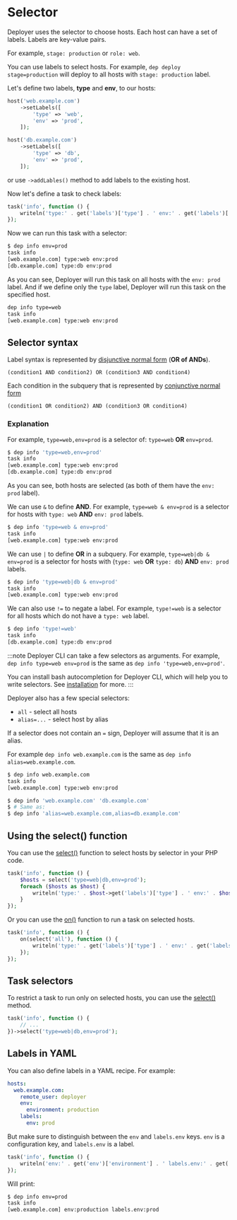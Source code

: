 # Selector

Deployer uses the selector to choose hosts. Each host can have a set of labels. 
Labels are key-value pairs. 

For example, `stage: production` or `role: web`. 

You can use labels to select hosts. For example, `dep deploy stage=production` 
will deploy to all hosts with `stage: production` label.

Let's define two labels, **type** and **env**, to our hosts:

```php
host('web.example.com')
    ->setLabels([
        'type' => 'web',
        'env' => 'prod',
    ]);

host('db.example.com')
    ->setLabels([
        'type' => 'db',
        'env' => 'prod',
    ]);
```
or use `->addLables()` method to add labels to the existing host.

Now let's define a task to check labels:

```php
task('info', function () {
    writeln('type:' . get('labels')['type'] . ' env:' . get('labels')['env']);
});
```

Now we can run this task with a selector:

```bash
$ dep info env=prod
task info
[web.example.com] type:web env:prod
[db.example.com] type:db env:prod
```

As you can see, Deployer will run this task on all hosts with the `env: prod` label.
And if we define only the `type` label, Deployer will run this task on the specified host.

```bash
dep info type=web
task info
[web.example.com] type:web env:prod
```

## Selector syntax

Label syntax is represented by [disjunctive normal form](https://en.wikipedia.org/wiki/Disjunctive_normal_form) 
(**OR of ANDs**).
```
(condition1 AND condition2) OR (condition3 AND condition4)
```

Each condition in the subquery that is represented by [conjunctive normal form](https://en.wikipedia.org/wiki/Conjunctive_normal_form)
```
(condition1 OR condition2) AND (condition3 OR condition4)
```

### Explanation

For example, `type=web,env=prod` is a selector of: `type=web` **OR** `env=prod`.

```bash
$ dep info 'type=web,env=prod'
task info
[web.example.com] type:web env:prod
[db.example.com] type:db env:prod
```

As you can see, both hosts are selected (as both of them have the `env: prod` label).

We can use `&` to define **AND**. For example, `type=web & env=prod` is a selector
for hosts with `type: web` **AND** `env: prod` labels.

```bash
$ dep info 'type=web & env=prod'
task info
[web.example.com] type:web env:prod
```

We can use `|` to define **OR** in a subquery. For example, `type=web|db & env=prod` is a selector
for hosts with (`type: web` **OR** `type: db`) **AND** `env: prod` labels.

```bash
$ dep info 'type=web|db & env=prod'
task info
[web.example.com] type:web env:prod
```

We can also use `!=` to negate a label. For example, `type!=web` is a selector for
all hosts which do not have a `type: web` label.

```bash
$ dep info 'type!=web'
task info
[db.example.com] type:db env:prod
```

:::note 
Deployer CLI can take a few selectors as arguments. For example, 
`dep info type=web env=prod` is the same as `dep info 'type=web,env=prod'`.

You can install bash autocompletion for Deployer CLI, which will help you to
write selectors. See [installation](installation.md) for more.
:::

Deployer also has a few special selectors:

- `all` - select all hosts
- `alias=...` - select host by alias

If a selector does not contain an `=` sign, Deployer will assume that it is an alias.

For example `dep info web.example.com` is the same as `dep info alias=web.example.com`.

```bash
$ dep info web.example.com
task info
[web.example.com] type:web env:prod
```

```bash
$ dep info 'web.example.com' 'db.example.com'
$ # Same as: 
$ dep info 'alias=web.example.com,alias=db.example.com'
````

## Using the select() function

You can use the [select()](api.md#select) function to select hosts by selector in your PHP code.

```php
task('info', function () {
    $hosts = select('type=web|db,env=prod');
    foreach ($hosts as $host) {
        writeln('type:' . $host->get('labels')['type'] . ' env:' . $host->get('labels')['env']);
    }
});
```

Or you can use the [on()](api.md#on) function to run a task on selected hosts.

```php
task('info', function () {
    on(select('all'), function () {
        writeln('type:' . get('labels')['type'] . ' env:' . get('labels')['env']);
    });
});
```

## Task selectors

To restrict a task to run only on selected hosts, you can use the [select()](tasks.md#select) method.

```php
task('info', function () {
    // ...
})->select('type=web|db,env=prod');
```

## Labels in YAML

You can also define labels in a YAML recipe. For example:

```yaml
hosts:
  web.example.com:
    remote_user: deployer
    env:
      environment: production
    labels:
      env: prod
```

But make sure to distinguish between the `env` and `labels.env` keys.
`env` is a configuration key, and `labels.env` is a label.

```php
task('info', function () {
    writeln('env:' . get('env')['environment'] . ' labels.env:' . get('labels')['env']);
});
```

Will print:

```bash
$ dep info env=prod
task info
[web.example.com] env:production labels.env:prod
```
